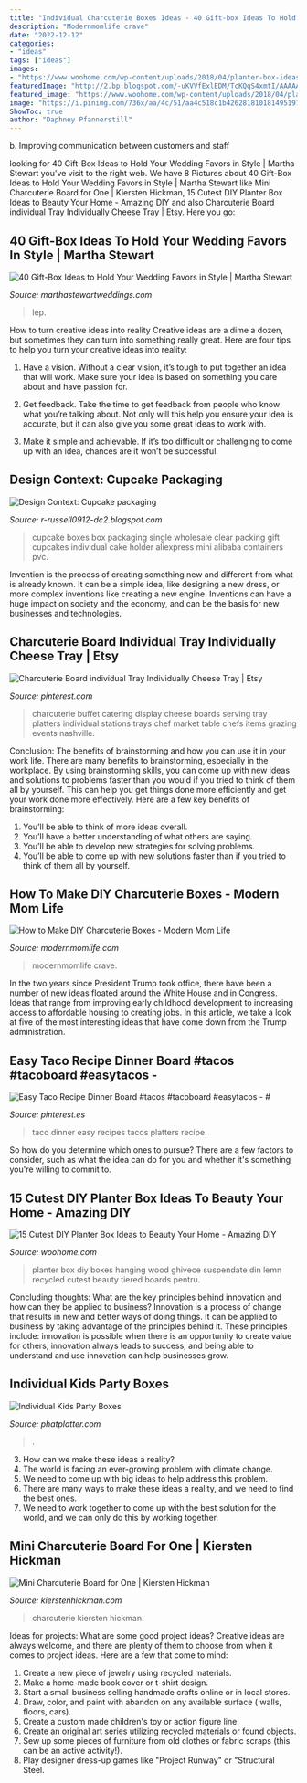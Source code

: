 ```yaml
---
title: "Individual Charcuterie Boxes Ideas - 40 Gift-box Ideas To Hold Your Wedding Favors In Style"
description: "Modernmomlife crave"
date: "2022-12-12"
categories:
- "ideas"
tags: ["ideas"]
images:
- "https://www.woohome.com/wp-content/uploads/2018/04/planter-box-ideas-7.jpg"
featuredImage: "http://2.bp.blogspot.com/-uKVVfExlEDM/TcKQqS4xmtI/AAAAAAAAFyA/d7TFfZRQOiI/s1600/clear-cupcake-boxes.jpg"
featured_image: "https://www.woohome.com/wp-content/uploads/2018/04/planter-box-ideas-7.jpg"
image: "https://i.pinimg.com/736x/aa/4c/51/aa4c518c1b4262818101814951971206.jpg"
ShowToc: true
author: "Daphney Pfannerstill"
---
```



b. Improving communication between customers and staff 

	

		
looking for 40 Gift-Box Ideas to Hold Your Wedding Favors in Style | Martha Stewart you've visit to the right web. We have 8 Pictures about 40 Gift-Box Ideas to Hold Your Wedding Favors in Style | Martha Stewart like Mini Charcuterie Board for One | Kiersten Hickman, 15 Cutest DIY Planter Box Ideas to Beauty Your Home - Amazing DIY and also Charcuterie Board individual Tray Individually Cheese Tray | Etsy. Here you go:
		
    
## 40 Gift-Box Ideas To Hold Your Wedding Favors In Style | Martha Stewart

<img loading=lazy src="https://assets.marthastewartweddings.com/styles/wmax-520-highdpi/d38/diy-favor-boxes-trim-tricks-win07-0715/diy-favor-boxes-trim-tricks-win07-0715_vert.jpg?itok=Jh9XM8eW" onerror="this.onerror=null;this.src='https://tse1.mm.bing.net/th?id=OIP.dsFqf_zO9UdaOdm4HyZgTAHaJP&amp;pid=15.1';" alt="40 Gift-Box Ideas to Hold Your Wedding Favors in Style | Martha Stewart">

_Source: marthastewartweddings.com_

>lep. 

	

How to turn creative ideas into reality
Creative ideas are a dime a dozen, but sometimes they can turn into something really great. Here are four tips to help you turn your creative ideas into reality:
1. Have a vision. Without a clear vision, it’s tough to put together an idea that will work. Make sure your idea is based on something you care about and have passion for.

2. Get feedback. Take the time to get feedback from people who know what you’re talking about. Not only will this help you ensure your idea is accurate, but it can also give you some great ideas to work with.

3. Make it simple and achievable. If it’s too difficult or challenging to come up with an idea, chances are it won’t be successful.

    
## Design Context: Cupcake Packaging

<img loading=lazy src="http://2.bp.blogspot.com/-uKVVfExlEDM/TcKQqS4xmtI/AAAAAAAAFyA/d7TFfZRQOiI/s1600/clear-cupcake-boxes.jpg" onerror="this.onerror=null;this.src='https://tse1.mm.bing.net/th?id=OIP.iWJKewVgOyMxQpOWG4q2jAHaHa&amp;pid=15.1';" alt="Design Context: Cupcake packaging">

_Source: r-russell0912-dc2.blogspot.com_

>cupcake boxes box packaging single wholesale clear packing gift cupcakes individual cake holder aliexpress mini alibaba containers pvc. 

	

Invention is the process of creating something new and different from what is already known. It can be a simple idea, like designing a new dress, or more complex inventions like creating a new engine. Inventions can have a huge impact on society and the economy, and can be the basis for new businesses and technologies.

    
## Charcuterie Board Individual Tray Individually Cheese Tray | Etsy

<img loading=lazy src="https://i.pinimg.com/originals/a7/b5/28/a7b528faa8fd41fc67096afeac09a9f9.jpg" onerror="this.onerror=null;this.src='https://tse4.mm.bing.net/th?id=OIP.cJT81aldZAB9MJKL1rVK5wHaLH&amp;pid=15.1';" alt="Charcuterie Board individual Tray Individually Cheese Tray | Etsy">

_Source: pinterest.com_

>charcuterie buffet catering display cheese boards serving tray platters individual stations trays chef market table chefs items grazing events nashville. 

	

Conclusion: The benefits of brainstorming and how you can use it in your work life.
There are many benefits to brainstorming, especially in the workplace. By using brainstorming skills, you can come up with new ideas and solutions to problems faster than you would if you tried to think of them all by yourself. This can help you get things done more efficiently and get your work done more effectively. Here are a few key benefits of brainstorming:
1. You’ll be able to think of more ideas overall.
2. You’ll have a better understanding of what others are saying.
3. You’ll be able to develop new strategies for solving problems.
4. You’ll be able to come up with new solutions faster than if you tried to think of them all by yourself.

    
## How To Make DIY Charcuterie Boxes - Modern Mom Life

<img loading=lazy src="https://modernmomlife.com/wp-content/uploads/Holiday-Charcuterie-Boards-16.jpg" onerror="this.onerror=null;this.src='https://tse2.mm.bing.net/th?id=OIP.cJNhh7fbrLnT8H7XdJP8FAHaE8&amp;pid=15.1';" alt="How to Make DIY Charcuterie Boxes - Modern Mom Life">

_Source: modernmomlife.com_

>modernmomlife crave. 

	

In the two years since President Trump took office, there have been a number of new ideas floated around the White House and in Congress. Ideas that range from improving early childhood development to increasing access to affordable housing to creating jobs. In this article, we take a look at five of the most interesting ideas that have come down from the Trump administration.

    
## Easy Taco Recipe Dinner Board #tacos #tacoboard #easytacos - #

<img loading=lazy src="https://i.pinimg.com/736x/aa/4c/51/aa4c518c1b4262818101814951971206.jpg" onerror="this.onerror=null;this.src='https://tse1.mm.bing.net/th?id=OIP.4GTceif-whmL1rHFb-hgAwHaLH&amp;pid=15.1';" alt="Easy Taco Recipe Dinner Board #tacos #tacoboard #easytacos - #">

_Source: pinterest.es_

>taco dinner easy recipes tacos platters recipe. 

	

So how do you determine which ones to pursue? There are a few factors to consider, such as what the idea can do for you and whether it's something you're willing to commit to.

    
## 15 Cutest DIY Planter Box Ideas To Beauty Your Home - Amazing DIY

<img loading=lazy src="https://www.woohome.com/wp-content/uploads/2018/04/planter-box-ideas-7.jpg" onerror="this.onerror=null;this.src='https://tse3.mm.bing.net/th?id=OIP.kgZmBzc9UtN6M_sSStS17QHaOn&amp;pid=15.1';" alt="15 Cutest DIY Planter Box Ideas to Beauty Your Home - Amazing DIY">

_Source: woohome.com_

>planter box diy boxes hanging wood ghivece suspendate din lemn recycled cutest beauty tiered boards pentru. 

	

Concluding thoughts: What are the key principles behind innovation and how can they be applied to business?
Innovation is a process of change that results in new and better ways of doing things. It can be applied to business by taking advantage of the principles behind it. These principles include: innovation is possible when there is an opportunity to create value for others, innovation always leads to success, and being able to understand and use innovation can help businesses grow.

    
## Individual Kids Party Boxes

<img loading=lazy src="https://www.phatplatter.com/uploads/1/0/4/4/104446525/s645115245952635272_p21_i2_w3024.jpeg?width=2560" onerror="this.onerror=null;this.src='https://tse4.mm.bing.net/th?id=OIP.1JTJ5Nyks_wunAucwii9WQHaJ3&amp;pid=15.1';" alt="Individual Kids Party Boxes">

_Source: phatplatter.com_

>. 

	

3. How can we make these ideas a reality?
1. The world is facing an ever-growing problem with climate change. 
2. We need to come up with big ideas to help address this problem. 
3. There are many ways to make these ideas a reality, and we need to find the best ones. 
4. We need to work together to come up with the best solution for the world, and we can only do this by working together.

    
## Mini Charcuterie Board For One | Kiersten Hickman

<img loading=lazy src="https://i0.wp.com/www.kierstenhickman.com/wp-content/uploads/2020/08/mini-charcuterie-board-for-one-2-kiersten-hickman.jpg?ssl=1" onerror="this.onerror=null;this.src='https://tse2.mm.bing.net/th?id=OIP.QSd9DcOA8PMcaZRE5-05kgHaLH&amp;pid=15.1';" alt="Mini Charcuterie Board for One | Kiersten Hickman">

_Source: kierstenhickman.com_

>charcuterie kiersten hickman. 

	

Ideas for projects: What are some good project ideas?
Creative ideas are always welcome, and there are plenty of them to choose from when it comes to project ideas. Here are a few that come to mind: 
1. Create a new piece of jewelry using recycled materials.
2. Make a home-made book cover or t-shirt design.
3. Start a small business selling handmade crafts online or in local stores.
4. Draw, color, and paint with abandon on any available surface ( walls, floors, cars).
5. Create a custom made children's toy or action figure line. 
6. Create an original art series utilizing recycled materials or found objects.
7. Sew up some pieces of furniture from old clothes or fabric scraps (this can be an active activity!). 
8. Play designer dress-up games like "Project Runway" or "Structural Steel.

